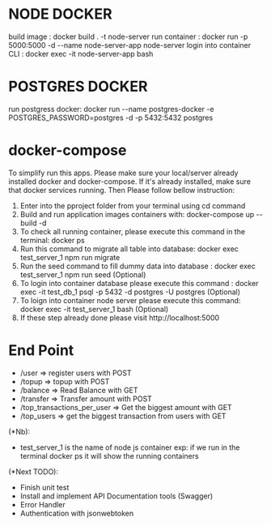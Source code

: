 NODE DOCKER
=============
build image : docker build . -t node-server
run container : docker run -p 5000:5000 -d --name node-server-app node-server
login into container CLI : docker exec -it node-server-app bash

POSTGRES DOCKER
============
run postgress docker: docker run --name postgres-docker -e POSTGRES_PASSWORD=postgres -d -p 5432:5432 postgres


docker-compose
================
To simplify run this apps. Please make sure your local/server already installed docker and docker-compose.
If it's already installed, make sure that docker services running. Then Please follow bellow instruction:
1. Enter into the pproject folder from your terminal using cd command 
2. Build and run application images containers with: docker-compose up --build -d
3. To check all running container, please execute this command in the terminal: docker ps 
4. Run this command to migrate all table into database: docker exec test_server_1 npm run migrate
5. Run the seed command to fill dummy data into database : docker exec test_server_1 npm run seed (Optional) 
6. To login into container database please execute this command :  docker exec -it test_db_1 psql -p 5432 -d postgres -U postgres (Optional) 
7. To loign into container node server please execute this command: docker exec -it test_server_1 bash (Optional) 
8. If these step already done please visit http://localhost:5000

End Point
================
- /user => register users with POST
- /topup => topup with POST
- /balance => Read Balance with GET
- /transfer => Transfer amount with POST
- /top_transactions_per_user => Get the biggest amount with GET
- /top_users => get the biggest transaction from users with GET

(*Nb):
- test_server_1 is the name of node js container exp: if we run in the terminal docker ps it will show the running containers 

(*Next TODO):
- Finish unit test
- Install and implement API Documentation tools (Swagger)
- Error Handler
- Authentication with jsonwebtoken